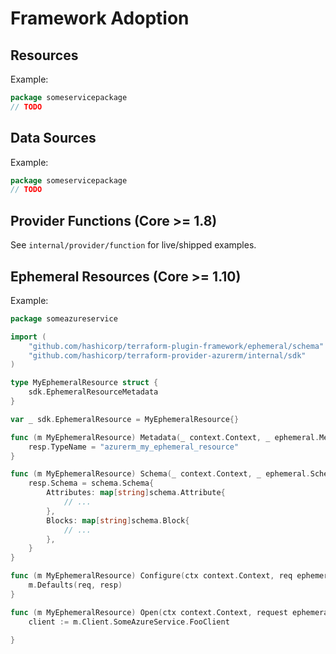 # Framework Adoption

## Resources

Example:
```go
package someservicepackage
// TODO

```

## Data Sources

Example:

```go
package someservicepackage
// TODO

```

## Provider Functions (Core >= 1.8)

See `internal/provider/function` for live/shipped examples.

## Ephemeral Resources (Core >= 1.10)

Example:

```go
package someazureservice

import (
	"github.com/hashicorp/terraform-plugin-framework/ephemeral/schema"
	"github.com/hashicorp/terraform-provider-azurerm/internal/sdk"
)

type MyEphemeralResource struct {
	sdk.EphemeralResourceMetadata
}

var _ sdk.EphemeralResource = MyEphemeralResource{}

func (m MyEphemeralResource) Metadata(_ context.Context, _ ephemeral.MetadataRequest, resp *ephemeral.MetadataResponse) {
	resp.TypeName = "azurerm_my_ephemeral_resource"
}

func (m MyEphemeralResource) Schema(_ context.Context, _ ephemeral.SchemaRequest, resp *ephemeral.SchemaResponse) {
	resp.Schema = schema.Schema{
		Attributes: map[string]schema.Attribute{
			// ...
		},
		Blocks: map[string]schema.Block{
			// ...
		},
	}
}

func (m MyEphemeralResource) Configure(ctx context.Context, req ephemeral.ConfigureRequest, resp *ephemeral.ConfigureResponse) {
	m.Defaults(req, resp)
}

func (m MyEphemeralResource) Open(ctx context.Context, request ephemeral.OpenRequest, openResponse *ephemeral.OpenResponse) {
	client := m.Client.SomeAzureService.FooClient

}

```